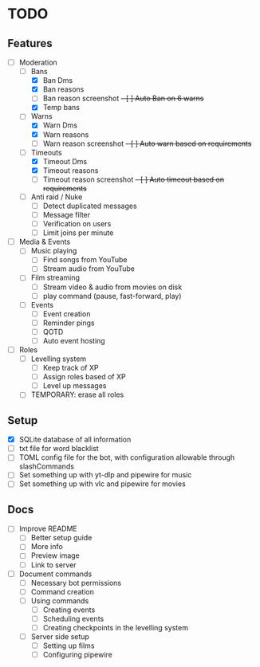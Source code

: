 # TODO

## Features

- [ ] Moderation
    - [ ] Bans
        - [x] Ban Dms
        - [x] Ban reasons
        - [ ] Ban reason screenshot
        ~~- [ ] Auto Ban on 6 warns~~
        - [x] Temp bans
    - [ ] Warns
        - [x] Warn Dms
        - [x] Warn reasons
        - [ ] Warn reason screenshot
        ~~- [ ] Auto warn based on requirements~~
    - [ ] Timeouts
        - [x] Timeout Dms
        - [x] Timeout reasons
        - [ ] Timeout reason screenshot
        ~~- [ ] Auto timeout based on requirements~~
    - [ ] Anti raid / Nuke
        - [ ] Detect duplicated messages
        - [ ] Message filter
        - [ ] Verification on users
        - [ ] Limit joins per minute
- [ ] Media & Events
    - [ ] Music playing
        - [ ] Find songs from YouTube
        - [ ] Stream audio from YouTube
    - [ ] Film streaming
        - [ ] Stream video & audio from movies on disk
        - [ ] play command (pause, fast-forward, play)
    - [ ] Events
        - [ ] Event creation
        - [ ] Reminder pings
        - [ ] QOTD
        - [ ] Auto event hosting
- [ ] Roles
    - [ ] Levelling system
        - [ ] Keep track of XP
        - [ ] Assign roles based of XP
        - [ ] Level up messages
    - [ ] TEMPORARY: erase all roles

## Setup

- [x] SQLite database of all information
- [ ] txt file for word blacklist
- [ ] TOML config file for the bot, with configuration allowable through slashCommands
- [ ] Set something up with yt-dlp and pipewire for music
- [ ] Set something up with vlc and pipewire for movies

## Docs

- [ ] Improve README
    - [ ] Better setup guide
    - [ ] More info
    - [ ] Preview image
    - [ ] Link to server
- [ ] Document commands
    - [ ] Necessary bot permissions
    - [ ] Command creation
    - [ ] Using commands
        - [ ] Creating events
        - [ ] Scheduling events
        - [ ] Creating checkpoints in the levelling system
    - [ ] Server side setup
        - [ ] Setting up films
        - [ ] Configuring pipewire
